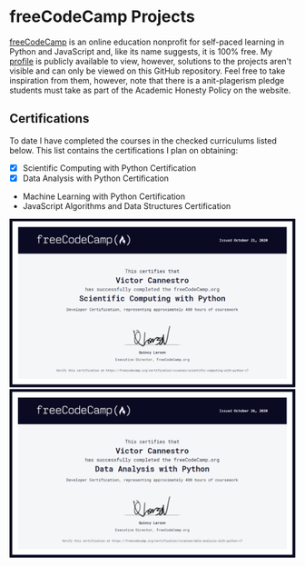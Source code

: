 # freeCodeCamp Projects
[freeCodeCamp](https://www.freecodecamp.org/learn) is an online education nonprofit for self-paced learning in Python and JavaScript and, like its name suggests, it is 100% free. My [profile](https://www.freecodecamp.org/vccannes) is publicly available to view, however, solutions to the projects aren't visible and can only be viewed on this GitHub repository. Feel free to take inspiration from them, however, note that there is a anit-plagerism pledge students must take as part of the Academic Honesty Policy on the website.  

## Certifications 
To date I have completed the courses in the checked curriculums listed below. This list contains the certifications I plan on obtaining:

- [x] Scientific Computing with Python Certification
- [x] Data Analysis with Python Certification
- Machine Learning with Python Certification
- JavaScript Algorithms and Data Structures Certification


<img src="https://github.com/VictorCannestro/freeCodeCamp/blob/main/figs/certification_scientific_computing.PNG">
<img src="https://github.com/VictorCannestro/freeCodeCamp/blob/main/figs/certification_data_analysis.PNG">

